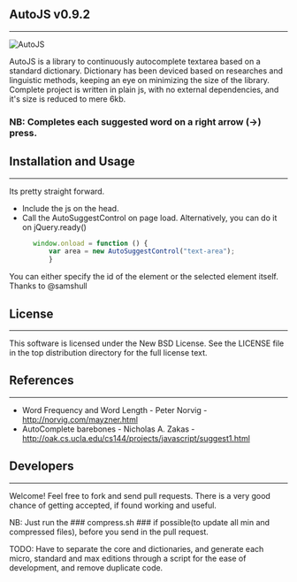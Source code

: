 ## AutoJS v0.9.2 ##
--------------

![AutoJS](https://raw.github.com/atmb4u/AutoJS/master/demo/images/autojs.png)

AutoJS is a library to continuously autocomplete textarea based on a standard dictionary.
Dictionary has been deviced based on researches and linguistic methods, keeping an eye on minimizing the size of the library.
Complete project is written in plain js, with no external dependencies, and it's size is reduced to mere 6kb.

### NB: Completes each suggested word on a right arrow (→) press. ###

## Installation and Usage ##
----------------------

Its pretty straight forward. 

* Include the js on the head.
* Call the AutoSuggestControl on page load. Alternatively, you can do it on jQuery.ready()

```javascript
      window.onload = function () {
          var area = new AutoSuggestControl("text-area");    
          }
```

You can either specify the id of the element or the selected element itself. Thanks to @samshull


## License ##
-------

This software is licensed under the New BSD License. See the LICENSE file in the top distribution directory for the full license text.

## References ##
----------

* Word Frequency and Word Length - Peter Norvig - http://norvig.com/mayzner.html 
* AutoComplete barebones - Nicholas A. Zakas - http://oak.cs.ucla.edu/cs144/projects/javascript/suggest1.html


## Developers ##
-----------

Welcome! Feel free to fork and send pull requests. There is a very good chance of getting accepted, if found working and useful.

NB: Just run the ### compress.sh ### if possible(to update all min and compressed files), before you send in the pull request. 

TODO: Have to separate the core and dictionaries, and generate each micro, standard and max editions through a script for the ease of development, and remove duplicate code.

